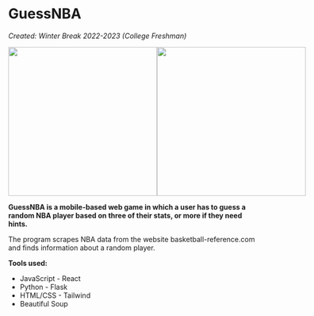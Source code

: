 # GuessNBA

<i>Created: Winter Break 2022-2023 (College Freshman)</i>

<div style="display: flex;">
  <img src="client/public/guessnba2" style="width: 300px"/>
  <img src="client/public/guessnba1" style="width: 300px"/>
</div>

<b>GuessNBA is a mobile-based web game in which a user has to guess a random NBA player based on three of their stats, or more if they need hints.</b>

The program scrapes NBA data from the website basketball-reference.com and finds information about a random player.<br>

  <b>Tools used:</b>
 - JavaScript - React
 - Python - Flask
 - HTML/CSS - Tailwind
 - Beautiful Soup
